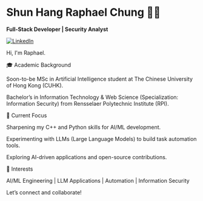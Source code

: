 

<!--
## Hi there 👋
**chungs10/chungs10** is a ✨ _special_ ✨ repository because its `README.md` (this file) appears on your GitHub profile.

Here are some ideas to get you started:

- 🔭 I’m currently working on ...
- 🌱 I’m currently learning ...
- 👯 I’m looking to collaborate on ...
- 🤔 I’m looking for help with ...
- 💬 Ask me about ...
- 📫 How to reach me: ...
- 😄 Pronouns: ...
- ⚡ Fun fact: ...
-->
# Shun Hang Raphael Chung 👩‍💻  

**Full-Stack Developer | Security Analyst**  

[![LinkedIn](https://img.shields.io/badge/LinkedIn-0077B5?style=flat&logo=linkedin)](https://www.linkedin.com/in/raphael-chung75/)  

Hi, I'm Raphael.

🎓 Academic Background

Soon-to-be MSc in Artificial Intelligence student at The Chinese University of Hong Kong (CUHK).

Bachelor’s in Information Technology & Web Science (Specialization: Information Security) from Rensselaer Polytechnic Institute (RPI).

🚀 Current Focus

Sharpening my C++ and Python skills for AI/ML development.

Experimenting with LLMs (Large Language Models) to build task automation tools.

Exploring AI-driven applications and open-source contributions.

🌱 Interests

AI/ML Engineering | LLM Applications | Automation | Information Security

Let’s connect and collaborate!

<!--
## 👩‍💻 About Me  
- 🌱 Currently learning **A.I Development**. 
- 💬 Ask me about **React, Python, or career growth**.  
- ⚡ Fun fact: I’ve visited 15 countries!  

## 🛠️ Tech Stack  
![JavaScript](https://img.shields.io/badge/JavaScript-F7DF1E?style=flat&logo=javascript&logoColor=black)  
![React](https://img.shields.io/badge/React-61DAFB?style=flat&logo=react&logoColor=black)  

## 📊 GitHub Stats  
![Jane's GitHub Stats](https://github-readme-stats.vercel.app/api?username=janedoe&show_icons=true)  

## 📫 Let's Chat!  
- 📧 **hi@janedoe.dev**  
- 🌐 [My Portfolio](https://janedoe.dev)  
-->
